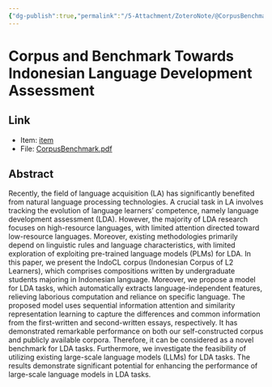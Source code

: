 ```yaml
---
{"dg-publish":true,"permalink":"/5-Attachment/ZoteroNote/@CorpusBenchmark/","title":"Corpus and Benchmark Towards Indonesian Language Development Assessment"}
---
```


# Corpus and Benchmark Towards Indonesian Language Development Assessment
## Link
- Item: [item](zotero://select/library/items/S3JZWZLM)
- File: [CorpusBenchmark.pdf](zotero://open-pdf/library/items/U856LPTR)
## Abstract
Recently, the field of language acquisition (LA) has significantly benefited from natural language processing technologies. A crucial task in LA involves tracking the evolution of language learners’ competence, namely language development assessment (LDA). However, the majority of LDA research focuses on high-resource languages, with limited attention directed toward low-resource languages. Moreover, existing methodologies primarily depend on linguistic rules and language characteristics, with limited exploration of exploiting pre-trained language models (PLMs) for LDA. In this paper, we present the IndoCL corpus (Indonesian Corpus of L2 Learners), which comprises compositions written by undergraduate students majoring in Indonesian language. Moreover, we propose a model for LDA tasks, which automatically extracts language-independent features, relieving laborious computation and reliance on specific language. The proposed model uses sequential information attention and similarity representation learning to capture the differences and common information from the first-written and second-written essays, respectively. It has demonstrated remarkable performance on both our self-constructed corpus and publicly available corpora. Therefore, it can be considered as a novel benchmark for LDA tasks. Furthermore, we investigate the feasibility of utilizing existing large-scale language models (LLMs) for LDA tasks. The results demonstrate significant potential for enhancing the performance of large-scale language models in LDA tasks.